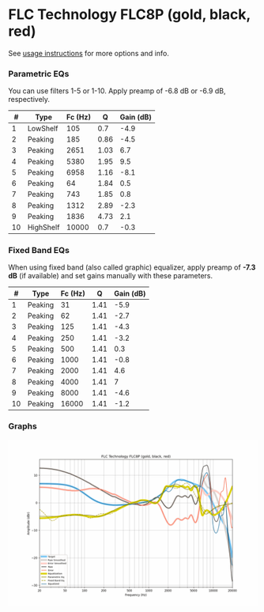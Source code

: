 # FLC Technology FLC8P (gold, black, red)
See [usage instructions](https://github.com/jaakkopasanen/AutoEq#usage) for more options and info.

### Parametric EQs
You can use filters 1-5 or 1-10. Apply preamp of -6.8 dB or -6.9 dB, respectively.

|   # | Type      |   Fc (Hz) |    Q |   Gain (dB) |
|-----|-----------|-----------|------|-------------|
|   1 | LowShelf  |       105 | 0.7  |        -4.9 |
|   2 | Peaking   |       185 | 0.86 |        -4.5 |
|   3 | Peaking   |      2651 | 1.03 |         6.7 |
|   4 | Peaking   |      5380 | 1.95 |         9.5 |
|   5 | Peaking   |      6958 | 1.16 |        -8.1 |
|   6 | Peaking   |        64 | 1.84 |         0.5 |
|   7 | Peaking   |       743 | 1.85 |         0.8 |
|   8 | Peaking   |      1312 | 2.89 |        -2.3 |
|   9 | Peaking   |      1836 | 4.73 |         2.1 |
|  10 | HighShelf |     10000 | 0.7  |        -0.3 |

### Fixed Band EQs
When using fixed band (also called graphic) equalizer, apply preamp of **-7.3 dB** (if available) and set gains manually with these parameters.

|   # | Type    |   Fc (Hz) |    Q |   Gain (dB) |
|-----|---------|-----------|------|-------------|
|   1 | Peaking |        31 | 1.41 |        -5.9 |
|   2 | Peaking |        62 | 1.41 |        -2.7 |
|   3 | Peaking |       125 | 1.41 |        -4.3 |
|   4 | Peaking |       250 | 1.41 |        -3.2 |
|   5 | Peaking |       500 | 1.41 |         0.3 |
|   6 | Peaking |      1000 | 1.41 |        -0.8 |
|   7 | Peaking |      2000 | 1.41 |         4.6 |
|   8 | Peaking |      4000 | 1.41 |         7   |
|   9 | Peaking |      8000 | 1.41 |        -4.6 |
|  10 | Peaking |     16000 | 1.41 |        -1.2 |

### Graphs
![](./FLC%20Technology%20FLC8P%20(gold,%20black,%20red).png)
